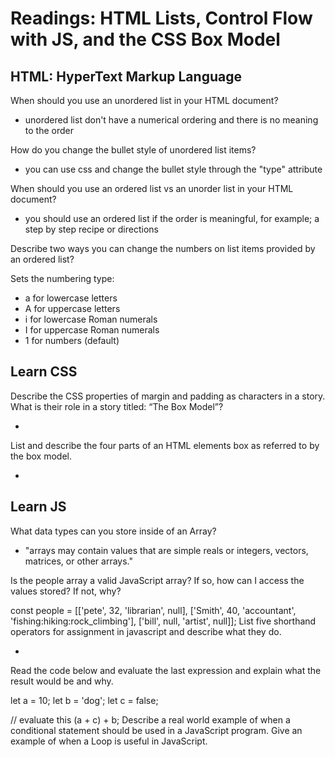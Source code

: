 # Readings: HTML Lists, Control Flow with JS, and the CSS Box Model

## HTML: HyperText Markup Language

When should you use an unordered list in your HTML document?

- unordered list don't have a numerical ordering and there is no meaning to the order

How do you change the bullet style of unordered list items?

- you can use css and change the bullet style through the "type" attribute

When should you use an ordered list vs an unorder list in your HTML document?

- you should use an ordered list if the order is meaningful, for example; a step by step recipe or directions

Describe two ways you can change the numbers on list items provided by an ordered list?

Sets the numbering type:

- a for lowercase letters
- A for uppercase letters
- i for lowercase Roman numerals
- I for uppercase Roman numerals
- 1 for numbers (default)

## Learn CSS

Describe the CSS properties of margin and padding as characters in a story. What is their role in a story titled: “The Box Model”?

- 

List and describe the four parts of an HTML elements box as referred to by the box model.

- 

## Learn JS

What data types can you store inside of an Array?

- "arrays may contain values that are simple reals or integers, vectors, matrices, or other arrays."

Is the people array a valid JavaScript array? If so, how can I access the values stored? If not, why?

 const people = [['pete', 32, 'librarian', null], ['Smith', 40, 'accountant', 'fishing:hiking:rock_climbing'], ['bill', null, 'artist', null]];
List five shorthand operators for assignment in javascript and describe what they do.

- 

Read the code below and evaluate the last expression and explain what the result would be and why.

 let a = 10;
 let b = 'dog';
 let c = false;

 // evaluate this
 (a + c) + b;
Describe a real world example of when a conditional statement should be used in a JavaScript program.
Give an example of when a Loop is useful in JavaScript.
